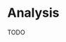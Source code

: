 # Analysis

TODO

<!--
Certificação Nacional do Profissional de Investimento (CNPI)
Certificação Nacional do Profissional de Investimento - Técnico (CNPI-T)
Analise Grafica Não funciona OIL/SP500/Dollar
-->
